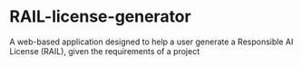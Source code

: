# RAIL-license-generator
A web-based application designed to help a user generate a Responsible AI License (RAIL), given the requirements of a project
